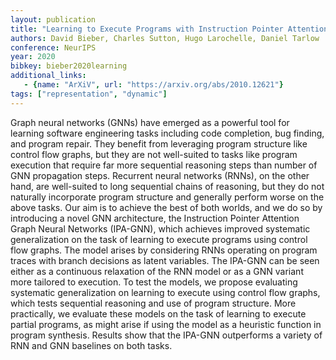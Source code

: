 ```yaml
---
layout: publication
title: "Learning to Execute Programs with Instruction Pointer Attention Graph Neural Networks"
authors: David Bieber, Charles Sutton, Hugo Larochelle, Daniel Tarlow
conference: NeurIPS
year: 2020
bibkey: bieber2020learning
additional_links:
   - {name: "ArXiV", url: "https://arxiv.org/abs/2010.12621"}
tags: ["representation", "dynamic"]
---
```

Graph neural networks (GNNs) have emerged as a powerful tool for learning software engineering tasks including code completion, bug finding, and program repair. They benefit from leveraging program structure like control flow graphs, but they are not well-suited to tasks like program execution that require far more sequential reasoning steps than number of GNN propagation steps. Recurrent neural networks (RNNs), on the other hand, are well-suited to long sequential chains of reasoning, but they do not naturally incorporate program structure and generally perform worse on the above tasks. Our aim is to achieve the best of both worlds, and we do so by introducing a novel GNN architecture, the Instruction Pointer Attention Graph Neural Networks (IPA-GNN), which achieves improved systematic generalization on the task of learning to execute programs using control flow graphs. The model arises by considering RNNs operating on program traces with branch decisions as latent variables. The IPA-GNN can be seen either as a continuous relaxation of the RNN model or as a GNN variant more tailored to execution. To test the models, we propose evaluating systematic generalization on learning to execute using control flow graphs, which tests sequential reasoning and use of program structure. More practically, we evaluate these models on the task of learning to execute partial programs, as might arise if using the model as a heuristic function in program synthesis. Results show that the IPA-GNN outperforms a variety of RNN and GNN baselines on both tasks. 
